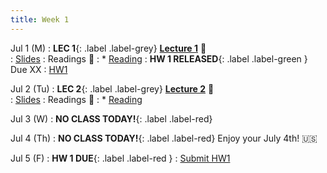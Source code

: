 ```yaml
---
title: Week 1 
---
```


Jul 1 (M)
: **LEC 1**{: .label .label-grey} **[Lecture 1](./)** 🎥  
    : [Slides](./)
: Readings 📖
: * [Reading](https://canvas.ucsd.edu/files/)
:  **HW 1 RELEASED**{: .label .label-green } Due XX
    : [HW1](https://canvas.ucsd.edu/files/)

Jul 2 (Tu)
: **LEC 2**{: .label .label-grey} **[Lecture 2](./)** 🎥  
    : [Slides](./)
: Readings 📖
: * [Reading](https://canvas.ucsd.edu/files/)

Jul 3 (W)
: **NO CLASS TODAY!**{: .label .label-red}

Jul 4 (Th)
: **NO CLASS TODAY!**{: .label .label-red} Enjoy your July 4th! 🇺🇸

Jul 5 (F)
:  **HW 1 DUE**{: .label .label-red } 
    : [Submit HW1](https://canvas.ucsd.edu/files/)
